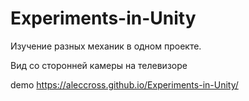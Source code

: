 # Experiments-in-Unity
Изучение разных механик в одном проекте. 

Вид со сторонней камеры на телевизоре

demo https://aleccross.github.io/Experiments-in-Unity/
